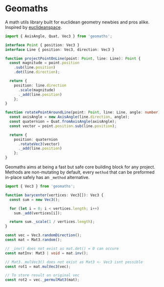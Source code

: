 # Geomaths

A math utils library built for euclidean geometry newbies and pros alike.
Inspired by [euclideanspace](https://www.euclideanspace.com/maths/geometry/index.html).

```typescript
import { AxisAngle, Quat, Vec3 } from 'geomaths';

interface Point { position: Vec3 }
interface Line { position: Vec3, direction: Vec3 }

function projectPointOnLine(point: Point, line: Line): Point {
  const magnitude = point.position
    .sub(line.position)
    .dot(line.direction);

  return {
    position: line.direction
      .scale(magnitude)
      ._add(line.position)
    };
}

function rotatePointAroundLine(point: Point, line: Line, angle: number): Point {
  const axisAngle = new AxisAngle(line.direction, angle);
  const quaternion = Quat.fromAxisAngle(axisAngle);
  const vector = point.position.sub(line.position);

  return {
    position: quaternion
      .rotateVec3(vector)
      ._add(line.position)
    };
}
```

Geomaths aims at being a fast but safe core building block for any project. Methods are non-mutating by default, every `method` that can be preformed in-place safely has an `_method` alternative.

```typescript
import { Vec3 } from 'geomaths';

function barycenter(vertices: Vec3[]): Vec3 {
  const sum = new Vec3();

  for (let i = 0; i < vertices.length; i++)
    sum._add(vertices[i]);

  return sum._scale(1 / vertices.length);
}

const vec = Vec3.randomDirection();
const mat = Mat3.random();

// _inv() does not exist as mat.det() = 0 can occure
const matInv: Mat3 | void = mat.inv();

// Mat3._mulVec3() does not exist as Mat3 <- Vec3 isnt possible
const rot1 = mat.mulVec3(vec);

// To store result on original vec
const rot2 = vec._permulMat3(mat);
```